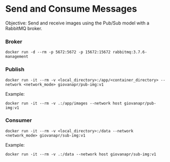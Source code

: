 # Send and Consume Messages

Objective: Send and receive images using the Pub/Sub model with a RabbitMQ broker.

### Broker

```
docker run -d --rm -p 5672:5672 -p 15672:15672 rabbitmq:3.7.6-management
```

### Publish

```
docker run -it --rm -v <local_directory>:/app/<container_directory> --network <network_mode> giovanapr/pub-img:v1
```
Example:
```
docker run -it --rm -v .:/app/images --network host giovanapr/pub-img:v1
```

### Consumer

```
docker run -it --rm -v <local_directory>:/data --network <network_mode> giovanapr/sub-img:v1
```
Example:
```
docker run -it --rm -v .:/data --network host giovanapr/sub-img:v1
```
